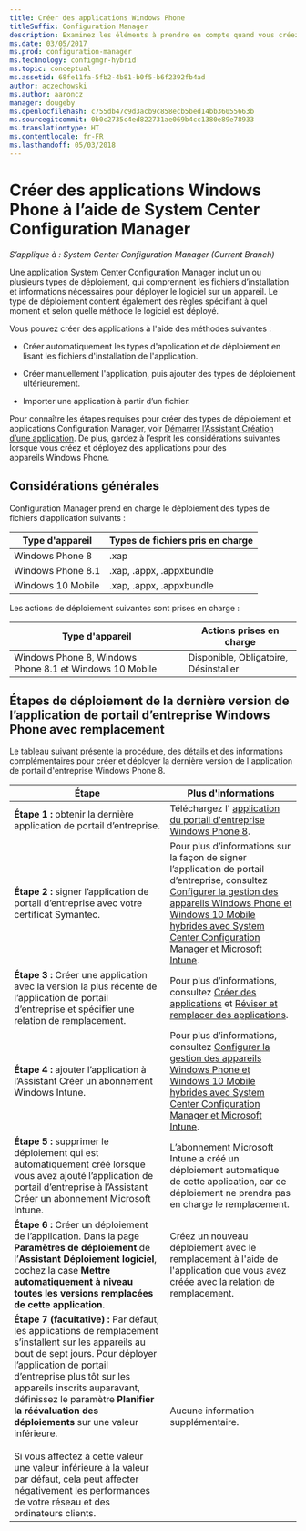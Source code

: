 ```yaml
---
title: Créer des applications Windows Phone
titleSuffix: Configuration Manager
description: Examinez les éléments à prendre en compte quand vous créez et déployez des applications pour des appareils Windows Phone.
ms.date: 03/05/2017
ms.prod: configuration-manager
ms.technology: configmgr-hybrid
ms.topic: conceptual
ms.assetid: 68fe11fa-5fb2-4b81-b0f5-b6f2392fb4ad
author: aczechowski
ms.author: aaroncz
manager: dougeby
ms.openlocfilehash: c755db47c9d3acb9c858ecb5bed14bb36055663b
ms.sourcegitcommit: 0b0c2735c4ed822731ae069b4cc1380e89e78933
ms.translationtype: HT
ms.contentlocale: fr-FR
ms.lasthandoff: 05/03/2018
---
```

# <a name="create-windows-phone-applications-with-system-center-configuration-manager"></a>Créer des applications Windows Phone à l’aide de System Center Configuration Manager

*S’applique à : System Center Configuration Manager (Current Branch)*

Une application System Center Configuration Manager inclut un ou plusieurs types de déploiement, qui comprennent les fichiers d’installation et informations nécessaires pour déployer le logiciel sur un appareil. Le type de déploiement contient également des règles spécifiant à quel moment et selon quelle méthode le logiciel est déployé.  

 Vous pouvez créer des applications à l'aide des méthodes suivantes :  

-   Créer automatiquement les types d'application et de déploiement en lisant les fichiers d'installation de l'application.  

-   Créer manuellement l'application, puis ajouter des types de déploiement ultérieurement.  

-   Importer une application à partir d’un fichier.  

Pour connaître les étapes requises pour créer des types de déploiement et applications Configuration Manager, voir [Démarrer l’Assistant Création d’une application](../../apps/deploy-use/create-applications.md#start-the-create-application-wizard). De plus, gardez à l’esprit les considérations suivantes lorsque vous créez et déployez des applications pour des appareils Windows Phone.  

## <a name="general-considerations"></a>Considérations générales  
 Configuration Manager prend en charge le déploiement des types de fichiers d’application suivants :  

|Type d'appareil|Types de fichiers pris en charge|  
|-----------------|---------------------|  
|Windows Phone 8|.xap|  
|Windows Phone 8.1|.xap, .appx, .appxbundle|
|Windows 10 Mobile|.xap, .appx, .appxbundle|

 Les actions de déploiement suivantes sont prises en charge :  

|Type d'appareil|Actions prises en charge|  
|-----------------|-----------------------|  
|Windows Phone 8, Windows Phone 8.1 et Windows 10 Mobile|Disponible, Obligatoire, Désinstaller|  

## <a name="steps-to-deploy-the-latest-windows-phone-company-portal-app-with-supersedence"></a>Étapes de déploiement de la dernière version de l’application de portail d’entreprise Windows Phone avec remplacement  
 Le tableau suivant présente la procédure, des détails et des informations complémentaires pour créer et déployer la dernière version de l'application de portail d'entreprise Windows Phone 8.  

|Étape|Plus d'informations|  
|----------|----------------------|  
|**Étape 1 :** obtenir la dernière application de portail d’entreprise.|Téléchargez l' [application du portail d'entreprise Windows Phone 8](http://go.microsoft.com/fwlink/?LinkId=268440).|  
|**Étape 2 :** signer l’application de portail d’entreprise avec votre certificat Symantec.|Pour plus d’informations sur la façon de signer l’application de portail d’entreprise, consultez [Configurer la gestion des appareils Windows Phone et Windows 10 Mobile hybrides avec System Center Configuration Manager et Microsoft Intune](../../mdm/deploy-use/enroll-hybrid-windows.md).|  
|**Étape 3 :** Créer une application avec la version la plus récente de l’application de portail d’entreprise et spécifier une relation de remplacement.|Pour plus d’informations, consultez [Créer des applications](../../apps/deploy-use/create-applications.md) et [Réviser et remplacer des applications](../../apps/deploy-use/revise-and-supersede-applications.md).|  
|**Étape 4 :** ajouter l’application à l’Assistant Créer un abonnement Windows Intune.|Pour plus d’informations, consultez [Configurer la gestion des appareils Windows Phone et Windows 10 Mobile hybrides avec System Center Configuration Manager et Microsoft Intune](../../mdm/deploy-use/enroll-hybrid-windows.md).|  
|**Étape 5 :** supprimer le déploiement qui est automatiquement créé lorsque vous avez ajouté l’application de portail d’entreprise à l’Assistant Créer un abonnement Microsoft Intune.|L’abonnement Microsoft Intune a créé un déploiement automatique de cette application, car ce déploiement ne prendra pas en charge le remplacement.|  
|**Étape 6 :** Créer un déploiement de l’application. Dans la page **Paramètres de déploiement** de l’**Assistant Déploiement logiciel**, cochez la case **Mettre automatiquement à niveau toutes les versions remplacées de cette application**.|Créez un nouveau déploiement avec le remplacement à l'aide de l'application que vous avez créée avec la relation de remplacement.|  
|**Étape 7 (facultative) :** Par défaut, les applications de remplacement s’installent sur les appareils au bout de sept jours. Pour déployer l’application de portail d’entreprise plus tôt sur les appareils inscrits auparavant, définissez le paramètre **Planifier la réévaluation des déploiements** sur une valeur inférieure.<br /><br /> Si vous affectez à cette valeur une valeur inférieure à la valeur par défaut, cela peut affecter négativement les performances de votre réseau et des ordinateurs clients.|Aucune information supplémentaire.|  
